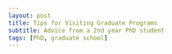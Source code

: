 ```yaml
---
layout: post
title: Tips for Visiting Graduate Programs
subtitle: Advice from a 2nd year PhD student
tags: [PhD, graduate school]
---
```

